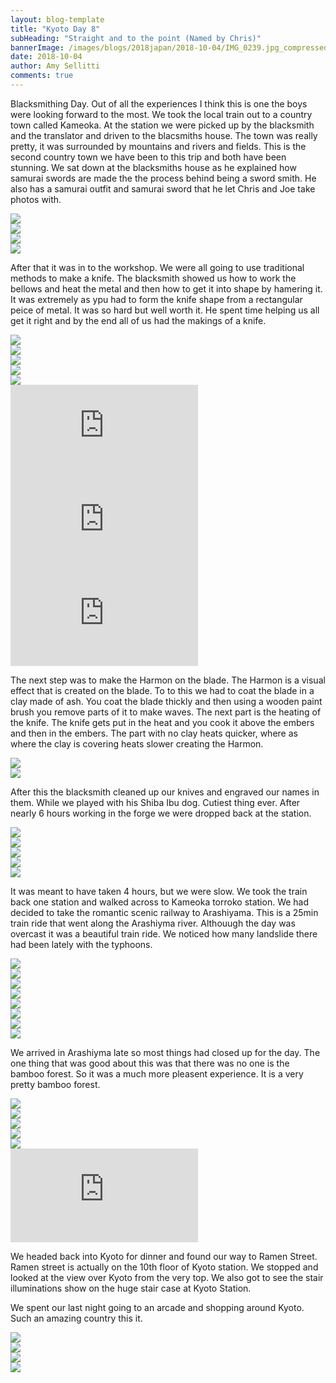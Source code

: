 ```yaml
---
layout: blog-template
title: "Kyoto Day 8"
subHeading: "Straight and to the point (Named by Chris)"
bannerImage: /images/blogs/2018japan/2018-10-04/IMG_0239.jpg_compressed.JPEG
date: 2018-10-04
author: Amy Sellitti
comments: true
---
```


Blacksmithing Day. Out of all the experiences I think this is one the boys were looking forward to the most. We took the local train out to a country town called Kameoka. At the station we were picked up by the blacksmith and the translator and driven to the blacsmiths house. The town was really pretty, it was surrounded by mountains and rivers and fields. This is the second country town we have been to this trip and both have been stunning. We sat down at the blacksmiths house as he explained how samurai swords are made the the process behind being a sword smith. He also has a samurai outfit and samurai sword that he let Chris and Joe take photos with.

<div class="center-image"><img src="/images/blogs/2018japan/2018-10-04/20181004_093856.jpg_compressed.JPEG" /></div>
<div class="center-image"><img src="/images/blogs/2018japan/2018-10-04/20181004_094022.jpg_compressed.JPEG" /></div>
<div class="center-image"><img src="/images/blogs/2018japan/2018-10-04/20181004_135210.jpg_compressed.JPEG" /></div>
<div class="center-image"><img src="/images/blogs/2018japan/2018-10-04/20181004_135225.jpg_compressed.JPEG" /></div>

After that it was in to the workshop. We were all going to use traditional methods to make a knife. The blacksmith showed us how to work the bellows and heat the metal and then how to get it into shape by hamering it. It was extremely as ypu had to form the knife shape from a rectangular peice of metal. It was so hard but well worth it. He spent time helping us all get it right and by the end all of us had the makings of a knife.

<div class="center-image"><img src="/images/blogs/2018japan/2018-10-04/20181004_094441.jpg_compressed.JPEG" /></div>
<div class="center-image"><img src="/images/blogs/2018japan/2018-10-04/IMG_20181004_094814.jpg_compressed.JPEG" /></div>
<div class="center-image"><img src="/images/blogs/2018japan/2018-10-04/IMG_20181004_100206.jpg_compressed.JPEG" /></div>
<div class="center-image"><img src="/images/blogs/2018japan/2018-10-04/IMG_20181004_104610.jpg_compressed.JPEG" /></div>
<div class="center-image"><img src="/images/blogs/2018japan/2018-10-04/IMG_20181004_110651.jpg_compressed.JPEG" /></div>
<div class="center-video"><iframe src="https://www.youtube.com/embed/6qREKKIKpiI" frameborder="0" allow="autoplay; encrypted-media" allowfullscreen></iframe></div>
<div class="center-video"><iframe src="https://www.youtube.com/embed/kqYQ7AsirZU" frameborder="0" allow="autoplay; encrypted-media" allowfullscreen></iframe></div>
<div class="center-video"><iframe src="https://www.youtube.com/embed/3KcpZXgI_9I" frameborder="0" allow="autoplay; encrypted-media" allowfullscreen></iframe></div>

The next step was to make the Harmon on the blade. The Harmon is a visual effect that is created on the blade. To to this we had to coat the blade in a clay made of ash. You coat the blade thickly and then using a wooden paint brush you remove parts of it to make waves. The next part is the heating of the knife. The knife gets put in the heat and you cook it above the embers and then in the embers. The part with no clay heats quicker, where as where the clay is covering heats slower creating the Harmon.

<div class="center-image"><img src="/images/blogs/2018japan/2018-10-04/IMG_20181004_125118.jpg_compressed.JPEG" /></div>
<div class="center-image"><img src="/images/blogs/2018japan/2018-10-04/DSC_0539.jpg_compressed.JPEG" /></div>

After this the blacksmith cleaned up our knives and engraved our names in them. While we played with his Shiba Ibu dog. Cutiest thing ever. After nearly 6 hours working in the forge we were dropped back at the station.

<div class="center-image"><img src="/images/blogs/2018japan/2018-10-04/IMG_20181004_135506.jpg_compressed.JPEG" /></div>
<div class="center-image"><img src="/images/blogs/2018japan/2018-10-04/IMG_20181004_135515.jpg_compressed.JPEG" /></div>
<div class="center-image"><img src="/images/blogs/2018japan/2018-10-04/IMG_20181004_142638.jpg_compressed.JPEG" /></div>
<div class="center-image"><img src="/images/blogs/2018japan/2018-10-04/20181004_135302(0).jpg_compressed.JPEG" /></div>
<div class="center-image"><img src="/images/blogs/2018japan/2018-10-04/20181004_135410.jpg_compressed.JPEG" /></div>

It was meant to have taken 4 hours, but we were slow. We took the train back one station and walked across to Kameoka torroko station. We had decided to take the romantic scenic railway to Arashiyama. This is a 25min train ride that went along the Arashiyma river. Althouugh the day was overcast it was a beautiful train ride. We noticed how many landslide there had been lately with the typhoons.

<div class="center-image"><img src="/images/blogs/2018japan/2018-10-04/IMG_0174.jpg_compressed.JPEG" /></div>
<div class="center-image"><img src="/images/blogs/2018japan/2018-10-04/IMG_20181004_163314.jpg_compressed.JPEG" /></div>
<div class="center-image"><img src="/images/blogs/2018japan/2018-10-04/IMG_0183.jpg_compressed.JPEG" /></div>
<div class="center-image"><img src="/images/blogs/2018japan/2018-10-04/IMG_0195.jpg_compressed.JPEG" /></div>
<div class="center-image"><img src="/images/blogs/2018japan/2018-10-04/IMG_0196.jpg_compressed.JPEG" /></div>
<div class="center-image"><img src="/images/blogs/2018japan/2018-10-04/IMG_0200.jpg_compressed.JPEG" /></div>
<div class="center-image"><img src="/images/blogs/2018japan/2018-10-04/IMG_0216.jpg_compressed.JPEG" /></div>
<div class="center-image"><img src="/images/blogs/2018japan/2018-10-04/IMG_0229.jpg_compressed.JPEG" /></div>

We arrived in Arashiyma late so most things had closed up for the day. The one thing that was good about this was that there was no one is the bamboo forest. So it was a much more pleasent experience. It is a very pretty bamboo forest.

<div class="center-image"><img src="/images/blogs/2018japan/2018-10-04/IMG_0232.jpg_compressed.JPEG" /></div>
<div class="center-image"><img src="/images/blogs/2018japan/2018-10-04/IMG_0233.jpg_compressed.JPEG" /></div>
<div class="center-image"><img src="/images/blogs/2018japan/2018-10-04/IMG_0239.jpg_compressed.JPEG" /></div>
<div class="center-image"><img src="/images/blogs/2018japan/2018-10-04/IMG_0240.jpg_compressed.JPEG" /></div>
<div class="center-image"><img src="/images/blogs/2018japan/2018-10-04/IMG_0243.jpg_compressed.JPEG" /></div>
<div class="center-video"><iframe src="https://www.youtube.com/embed/iu2EN4e3u94" frameborder="0" allow="autoplay; encrypted-media" allowfullscreen></iframe></div>

We headed back into Kyoto for dinner and found our way to Ramen Street. Ramen street is actually on the 10th floor of Kyoto station. We stopped and looked at the view over Kyoto from the very top. We also got to see the stair illuminations show on the huge stair case at Kyoto Station.

We spent our last night going to an arcade and shopping around Kyoto. Such an amazing country this it.

<div class="center-image"><img src="/images/blogs/2018japan/2018-10-04/IMG_20181004_195530.jpg_compressed.JPEG" /></div>
<div class="center-image"><img src="/images/blogs/2018japan/2018-10-04/IMG_0260.jpg_compressed.JPEG" /></div>
<div class="center-image"><img src="/images/blogs/2018japan/2018-10-04/IMG_0262.jpg_compressed.JPEG" /></div>
<div class="center-image"><img src="/images/blogs/2018japan/2018-10-04/IMG_0267.jpg_compressed.JPEG" /></div>
